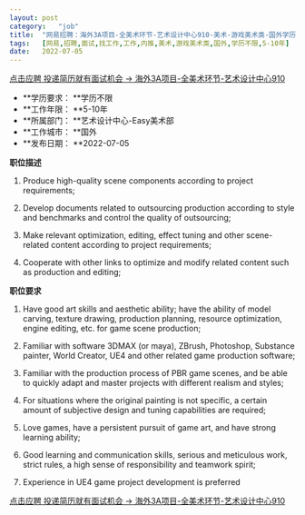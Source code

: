 ```yaml
---
layout:	post
category:	"job"
title:	"网易招聘：海外3A项目-全美术环节-艺术设计中心910-美术-游戏美术类-国外学历不限5-10年"
tags:	[网易,招聘,面试,找工作,工作,内推,美术,游戏美术类,国外,学历不限,5-10年]
date:	2022-07-05
---
```


[点击应聘 投递简历就有面试机会 ->  海外3A项目-全美术环节-艺术设计中心910](http://mobile.bole.netease.com/bole/boleDetail?id=38876&employeeId=346f03c3cda5f04c&key=all)



- **学历要求： **学历不限
- **工作年限： **5-10年
- **所属部门： **艺术设计中心-Easy美术部
- **工作城市： **国外
- **发布日期： **2022-07-05



**职位描述**

1. Produce high-quality scene components according to project requirements;

2. Develop documents related to outsourcing production according to style and benchmarks and control the quality of outsourcing;

3. Make relevant optimization, editing, effect tuning and other scene-related content according to project requirements;

4. Cooperate with other links to optimize and modify related content such as production and editing;





**职位要求**

1. Have good art skills and aesthetic ability; have the ability of model carving, texture drawing, production planning, resource optimization, engine editing, etc. for game scene production;

2. Familiar with software 3DMAX (or maya), ZBrush, Photoshop, Substance painter, World Creator, UE4 and other related game production software;

3. Familiar with the production process of PBR game scenes, and be able to quickly adapt and master projects with different realism and styles;

4. For situations where the original painting is not specific, a certain amount of subjective design and tuning capabilities are required;

5. Love games, have a persistent pursuit of game art, and have strong learning ability;

6. Good learning and communication skills, serious and meticulous work, strict rules, a high sense of responsibility and teamwork spirit;

7. Experience in UE4 game project development is preferred



[点击应聘 投递简历就有面试机会 ->  海外3A项目-全美术环节-艺术设计中心910](http://mobile.bole.netease.com/bole/boleDetail?id=38876&employeeId=346f03c3cda5f04c&key=all)